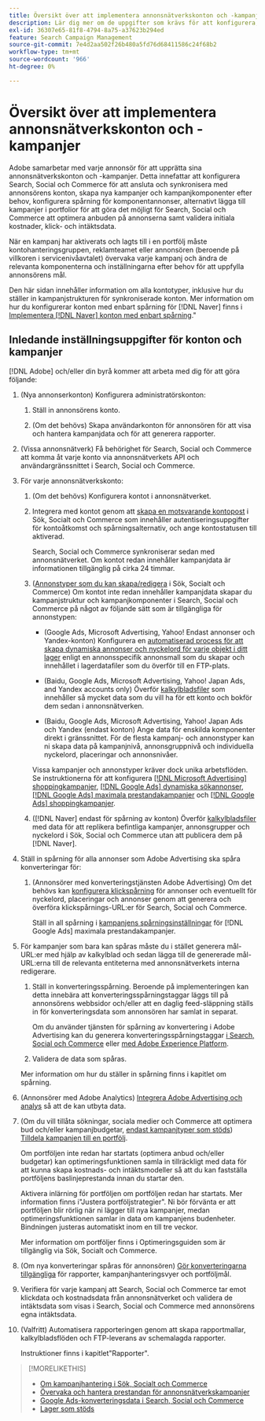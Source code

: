 ```yaml
---
title: Översikt över att implementera annonsnätverkskonton och -kampanjer
description: Lär dig mer om de uppgifter som krävs för att konfigurera, synkronisera och hantera era annonsnätverkskonton.
exl-id: 36307e65-81f8-4794-8a75-a37623b294ed
feature: Search Campaign Management
source-git-commit: 7e4d2aa502f26b480a5fd76d68411586c24f68b2
workflow-type: tm+mt
source-wordcount: '966'
ht-degree: 0%

---
```


# Översikt över att implementera annonsnätverkskonton och -kampanjer

Adobe samarbetar med varje annonsör för att upprätta sina annonsnätverkskonton och -kampanjer. Detta innefattar att konfigurera Search, Social och Commerce för att ansluta och synkronisera med annonsörens konton, skapa nya kampanjer och kampanjkomponenter efter behov, konfigurera spårning för komponentannonser, alternativt lägga till kampanjer i portfolior för att göra det möjligt för Search, Social och Commerce att optimera anbuden på annonserna samt validera initiala kostnader, klick- och intäktsdata.

När en kampanj har aktiverats och lagts till i en portfölj måste kontohanteringsgruppen, reklamteamet eller annonsören (beroende på villkoren i servicenivåavtalet) övervaka varje kampanj och ändra de relevanta komponenterna och inställningarna efter behov för att uppfylla annonsörens mål.

Den här sidan innehåller information om alla kontotyper, inklusive hur du ställer in kampanjstrukturen för synkroniserade konton. Mer information om hur du konfigurerar konton med enbart spårning för [!DNL Naver] finns i [Implementera [!DNL Naver] konton med enbart spårning](/help/search-social-commerce/campaign-management/naver-tracking-only-account-implement.md).&quot;

## Inledande inställningsuppgifter för konton och kampanjer

[!DNL Adobe] och/eller din byrå kommer att arbeta med dig för att göra följande:

1. (Nya annonserkonton) Konfigurera administratörskonton:

   1. Ställ in annonsörens konto.

   1. (Om det behövs) Skapa användarkonton för annonsören för att visa och hantera kampanjdata och för att generera rapporter.

1. (Vissa annonsnätverk) Få behörighet för Search, Social och Commerce att komma åt varje konto via annonsnätverkets API och användargränssnittet i Search, Social och Commerce.

1. För varje annonsnätverkskonto:

   1. (Om det behövs) Konfigurera kontot i annonsnätverket.

   1. Integrera med kontot genom att [skapa en motsvarande kontopost](/help/search-social-commerce/campaign-management/accounts/ad-network-account-manage.md#create-account) i Sök, Socialt och Commerce som innehåller autentiseringsuppgifter för kontoåtkomst och spårningsalternativ, och ange kontostatusen till aktiverad.

      Search, Social och Commerce synkroniserar sedan med annonsnätverket. Om kontot redan innehåller kampanjdata är informationen tillgänglig på cirka 24 timmar.

   1. ([Annonstyper som du kan skapa/redigera](/help/search-social-commerce/introduction/supported-inventory.md) i Sök, Socialt och Commerce) Om kontot inte redan innehåller kampanjdata skapar du kampanjstruktur och kampanjkomponenter i Search, Social och Commerce på något av följande sätt som är tillgängliga för annonstypen:

      * (Google Ads, Microsoft Advertising, Yahoo! Endast annonser och Yandex-konton) Konfigurera en [automatiserad process för att skapa dynamiska annonser och nyckelord för varje objekt i ditt lager](/help/search-social-commerce/campaign-management/inventory-feeds/inventory-feeds-about.md) enligt en annonsspecifik annonsmall som du skapar och innehållet i lagerdatafiler som du överför till en FTP-plats.

      * (Baidu, Google Ads, Microsoft Advertising, Yahoo! Japan Ads, and Yandex accounts only) Överför [kalkylbladsfiler](/help/search-social-commerce/campaign-management/bulksheets/bulksheet-about.md) som innehåller så mycket data som du vill ha för ett konto och bokför dem sedan i annonsnätverken.

      * (Baidu, Google Ads, Microsoft Advertising, Yahoo! Japan Ads och Yandex (endast konton) Ange data för enskilda komponenter direkt i gränssnittet. För de flesta kampanj- och annonstyper kan ni skapa data på kampanjnivå, annonsgruppnivå och individuella nyckelord, placeringar och annonsnivåer.

      Vissa kampanjer och annonstyper kräver dock unika arbetsflöden. Se instruktionerna för att konfigurera [[!DNL Microsoft Advertising] shoppingkampanjer](/help/search-social-commerce/campaign-management/special-workflows/microsoft-shopping-campaigns.md), [[!DNL Google Ads] dynamiska sökannonser](/help/search-social-commerce/campaign-management/special-workflows/google-dynamic-search-ads.md), [[!DNL Google Ads] maximala prestandakampanjer](/help/search-social-commerce/campaign-management/special-workflows/google-performance-max-campaigns.md) och [[!DNL Google Ads] shoppingkampanjer](/help/search-social-commerce/campaign-management/special-workflows/google-shopping-campaigns.md).

   1. ([!DNL Naver] endast för spårning av konton) Överför [kalkylbladsfiler](/help/search-social-commerce/campaign-management/bulksheets/bulksheet-about.md) med data för att replikera befintliga kampanjer, annonsgrupper och nyckelord i Sök, Social och Commerce utan att publicera dem på [!DNL Naver].

1. Ställ in spårning för alla annonser som Adobe Advertising ska spåra konverteringar för:

   1. (Annonsörer med konverteringstjänsten Adobe Advertising) Om det behövs kan [konfigurera klickspårning](/help/search-social-commerce/tracking/click-tracking-ways-to-generate.md) för annonser och eventuellt för nyckelord, placeringar och annonser genom att generera och överföra klickspårnings-URL:er för Search, Social och Commerce.

      Ställ in all spårning i [kampanjens spårningsinställningar](/help/search-social-commerce/campaign-management/campaigns/campaign-settings-google.md) för [!DNL Google Ads] maximala prestandakampanjer.

1. För kampanjer som bara kan spåras måste du i stället generera mål-URL:er med hjälp av kalkylblad och sedan lägga till de genererade mål-URL:erna till de relevanta entiteterna med annonsnätverkets interna redigerare.

   1. Ställ in konverteringsspårning. Beroende på implementeringen kan detta innebära att konverteringsspårningstaggar läggs till på annonsörens webbsidor och/eller att en daglig feed-släppning ställs in för konverteringsdata som annonsören har samlat in separat.

      Om du använder tjänsten för spårning av konvertering i Adobe Advertising kan du generera konverteringsspårningstaggar [i Search, Social och Commerce](/help/search-social-commerce/tools/conversion-tag-generate.md) eller [med Adobe Experience Platform](https://experienceleague.adobe.com/docs/experience-platform/destinations/catalog/advertising/adobe-advertising-cloud.html).

   1. Validera de data som spåras.

   Mer information om hur du ställer in spårning finns i kapitlet om spårning.

1. (Annonsörer med Adobe Analytics) [Integrera Adobe Advertising och analys](https://experienceleague.adobe.com/docs/advertising/integrations/analytics/overview.html) så att de kan utbyta data.

1. (Om du vill tillåta sökningar, sociala medier och Commerce att optimera bud och/eller kampanjbudgetar, [endast kampanjtyper som stöds](/help/search-social-commerce/introduction/supported-inventory.md)) [Tilldela kampanjen till en portfölj](/help/search-social-commerce/campaign-management/campaign-assign-to-portfolio.md).

   Om portföljen inte redan har startats (optimera anbud och/eller budgetar) kan optimeringsfunktionen samla in tillräckligt med data för att kunna skapa kostnads- och intäktsmodeller så att du kan fastställa portföljens baslinjeprestanda innan du startar den.

   Aktivera inlärning för portföljen om portföljen redan har startats. Mer information finns i&quot;Justera portföljstrategier&quot;. Ni bör förvänta er att portföljen blir rörlig när ni lägger till nya kampanjer, medan optimeringsfunktionen samlar in data om kampanjens budenheter. Bindningen justeras automatiskt inom en till tre veckor.

   Mer information om portföljer finns i Optimeringsguiden som är tillgänglig via Sök, Socialt och Commerce.<!-- verify convention for referencing Optimization Guide here -->

1. (Om nya konverteringar spåras för annonsören) [Gör konverteringarna tillgängliga](/help/search-social-commerce/admin/conversion-metrics/conversion-metric-about.md) för rapporter, kampanjhanteringsvyer och portföljmål.

1. Verifiera för varje kampanj att Search, Social och Commerce tar emot klickdata och kostnadsdata från annonsnätverket och validera de intäktsdata som visas i Search, Social och Commerce med annonsörens egna intäktsdata.

1. (Valfritt) Automatisera rapporteringen genom att skapa rapportmallar, kalkylbladsflöden och FTP-leverans av schemalagda rapporter.

   Instruktioner finns i kapitlet&quot;Rapporter&quot;.

>[!MORELIKETHIS]
>
>* [Om kampanjhantering i Sök, Socialt och Commerce](campaign-management-about.md)
>* [Övervaka och hantera prestandan för annonsnätverkskampanjer](monitor-performance-campaigns.md)
>* [Google Ads-konverteringsdata i Search, Social och Commerce](google-conversion-data.md)
>* [Lager som stöds](/help/search-social-commerce/introduction/supported-inventory.md)
